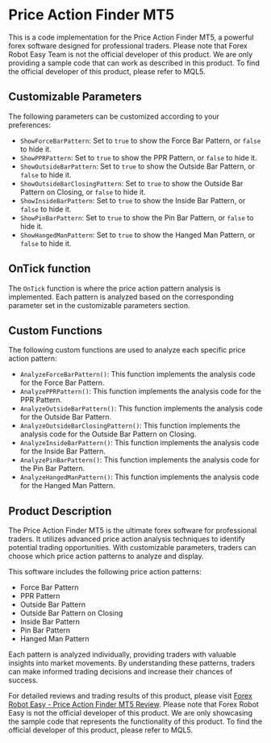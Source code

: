 # Price Action Finder MT5

This is a code implementation for the Price Action Finder MT5, a powerful forex software designed for professional traders. Please note that Forex Robot Easy Team is not the official developer of this product. We are only providing a sample code that can work as described in this product. To find the official developer of this product, please refer to MQL5.

## Customizable Parameters

The following parameters can be customized according to your preferences:

- `ShowForceBarPattern`: Set to `true` to show the Force Bar Pattern, or `false` to hide it.
- `ShowPPRPattern`: Set to `true` to show the PPR Pattern, or `false` to hide it.
- `ShowOutsideBarPattern`: Set to `true` to show the Outside Bar Pattern, or `false` to hide it.
- `ShowOutsideBarClosingPattern`: Set to `true` to show the Outside Bar Pattern on Closing, or `false` to hide it.
- `ShowInsideBarPattern`: Set to `true` to show the Inside Bar Pattern, or `false` to hide it.
- `ShowPinBarPattern`: Set to `true` to show the Pin Bar Pattern, or `false` to hide it.
- `ShowHangedManPattern`: Set to `true` to show the Hanged Man Pattern, or `false` to hide it.

## OnTick function

The `OnTick` function is where the price action pattern analysis is implemented. Each pattern is analyzed based on the corresponding parameter set in the customizable parameters section.

## Custom Functions

The following custom functions are used to analyze each specific price action pattern:

- `AnalyzeForceBarPattern()`: This function implements the analysis code for the Force Bar Pattern.
- `AnalyzePPRPattern()`: This function implements the analysis code for the PPR Pattern.
- `AnalyzeOutsideBarPattern()`: This function implements the analysis code for the Outside Bar Pattern.
- `AnalyzeOutsideBarClosingPattern()`: This function implements the analysis code for the Outside Bar Pattern on Closing.
- `AnalyzeInsideBarPattern()`: This function implements the analysis code for the Inside Bar Pattern.
- `AnalyzePinBarPattern()`: This function implements the analysis code for the Pin Bar Pattern.
- `AnalyzeHangedManPattern()`: This function implements the analysis code for the Hanged Man Pattern.

## Product Description

The Price Action Finder MT5 is the ultimate forex software for professional traders. It utilizes advanced price action analysis techniques to identify potential trading opportunities. With customizable parameters, traders can choose which price action patterns to analyze and display.

This software includes the following price action patterns:

- Force Bar Pattern
- PPR Pattern
- Outside Bar Pattern
- Outside Bar Pattern on Closing
- Inside Bar Pattern
- Pin Bar Pattern
- Hanged Man Pattern

Each pattern is analyzed individually, providing traders with valuable insights into market movements. By understanding these patterns, traders can make informed trading decisions and increase their chances of success.

For detailed reviews and trading results of this product, please visit [Forex Robot Easy - Price Action Finder MT5 Review](https://forexroboteasy.com/forex-robot-review/review-price-action-finder-mt5-the-ultimate-forex-software-for-professional-traders/). Please note that Forex Robot Easy is not the official developer of this product. We are only showcasing the sample code that represents the functionality of this product. To find the official developer of this product, please refer to MQL5.
